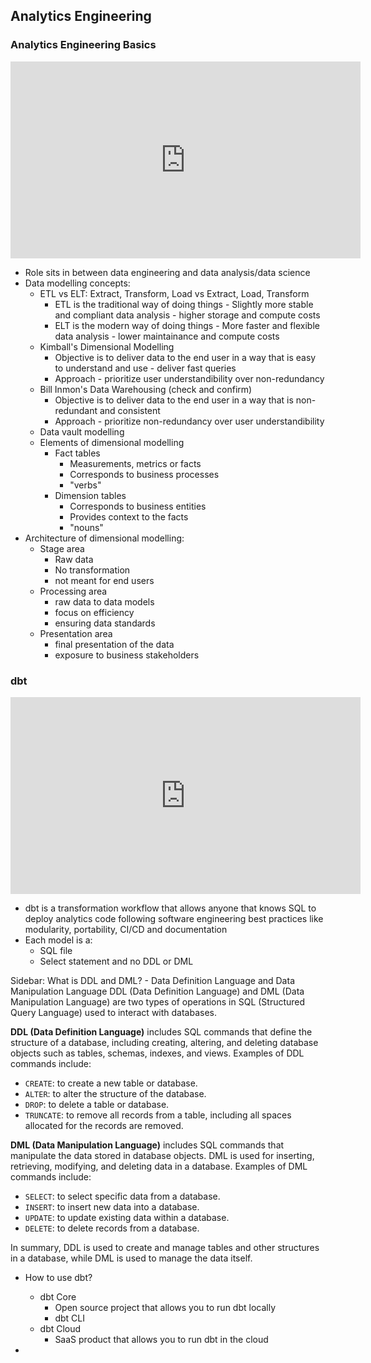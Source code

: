 ## Analytics Engineering

### Analytics Engineering Basics

<iframe width="560" height="315" src="https://www.youtube.com/embed/uF76d5EmdtU?si=zEpn6nq10Ht-LeXc" title="YouTube video player" frameborder="0" allow="accelerometer; autoplay; clipboard-write; encrypted-media; gyroscope; picture-in-picture; web-share" allowfullscreen></iframe>

- Role sits in between data engineering and data analysis/data science
- Data modelling concepts:
  - ETL vs ELT: Extract, Transform, Load vs Extract, Load, Transform
    - ETL is the traditional way of doing things - Slightly more stable and compliant data analysis - higher storage and compute costs
    - ELT is the modern way of doing things - More faster and flexible data analysis - lower maintainance and compute costs
  - Kimball's Dimensional Modelling
    - Objective is to deliver data to the end user in a way that is easy to understand and use - deliver fast queries
    - Approach - prioritize user understandibility over non-redundancy
  - Bill Inmon's Data Warehousing (check and confirm)
    - Objective is to deliver data to the end user in a way that is non-redundant and consistent
    - Approach - prioritize non-redundancy over user understandibility
  - Data vault modelling
  - Elements of dimensional modelling
    - Fact tables
      - Measurements, metrics or facts
      - Corresponds to business processes
      - "verbs"
    - Dimension tables
      - Corresponds to business entities
      - Provides context to the facts
      - "nouns"
- Architecture of dimensional modelling:
  - Stage area
    - Raw data
    - No transformation
    - not meant for end users
  - Processing area
    - raw data to data models
    - focus on efficiency
    - ensuring data standards
  - Presentation area
    - final presentation of the data
    - exposure to business stakeholders

### dbt

<iframe width="560" height="315" src="https://www.youtube.com/embed/gsKuETFJr54?si=NV-wXE9pXP3kFv3j" title="YouTube video player" frameborder="0" allow="accelerometer; autoplay; clipboard-write; encrypted-media; gyroscope; picture-in-picture; web-share" allowfullscreen></iframe>

- dbt is a transformation workflow that allows anyone that knows SQL to deploy analytics code following software engineering best practices like modularity, portability, CI/CD and documentation
- Each model is a:
  - SQL file
  - Select statement and no DDL or DML

Sidebar: What is DDL and DML? - Data Definition Language and Data Manipulation Language
DDL (Data Definition Language) and DML (Data Manipulation Language) are two types of operations in SQL (Structured Query Language) used to interact with databases.

**DDL (Data Definition Language)** includes SQL commands that define the structure of a database, including creating, altering, and deleting database objects such as tables, schemas, indexes, and views. Examples of DDL commands include:

- `CREATE`: to create a new table or database.
- `ALTER`: to alter the structure of the database.
- `DROP`: to delete a table or database.
- `TRUNCATE`: to remove all records from a table, including all spaces allocated for the records are removed.

**DML (Data Manipulation Language)** includes SQL commands that manipulate the data stored in database objects. DML is used for inserting, retrieving, modifying, and deleting data in a database. Examples of DML commands include:

- `SELECT`: to select specific data from a database.
- `INSERT`: to insert new data into a database.
- `UPDATE`: to update existing data within a database.
- `DELETE`: to delete records from a database.

In summary, DDL is used to create and manage tables and other structures in a database, while DML is used to manage the data itself.

- How to use dbt?
  - dbt Core
    - Open source project that allows you to run dbt locally
    - dbt CLI
  - dbt Cloud
    - SaaS product that allows you to run dbt in the cloud

- 